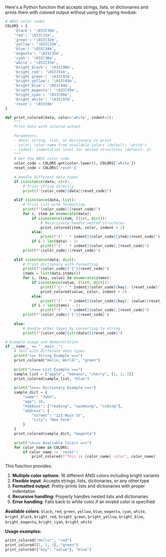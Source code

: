 Here's a Python function that accepts strings, lists, or dictionaries and prints them with colored output without using the typing module:

```python
# ANSI color codes
COLORS = {
    'black': '\033[30m',
    'red': '\033[31m',
    'green': '\033[32m',
    'yellow': '\033[33m',
    'blue': '\033[34m',
    'magenta': '\033[35m',
    'cyan': '\033[36m',
    'white': '\033[37m',
    'bright_black': '\033[90m',
    'bright_red': '\033[91m',
    'bright_green': '\033[92m',
    'bright_yellow': '\033[93m',
    'bright_blue': '\033[94m',
    'bright_magenta': '\033[95m',
    'bright_cyan': '\033[96m',
    'bright_white': '\033[97m',
    'reset': '\033[0m'
}

def print_colored(data, color='white', indent=2):
    """
    Print data with colored output.
    
    Parameters:
    - data: string, list, or dictionary to print
    - color: color name from available colors (default: 'white')
    - indent: indentation level for nested structures (default: 2)
    """
    # Get the ANSI color code
    color_code = COLORS.get(color.lower(), COLORS['white'])
    reset_code = COLORS['reset']
    
    # Handle different data types
    if isinstance(data, str):
        # Print string directly
        print(f"{color_code}{data}{reset_code}")
    
    elif isinstance(data, list):
        # Print list with formatting
        print(f"{color_code}[{reset_code}")
        for i, item in enumerate(data):
            if isinstance(item, (list, dict)):
                # Recursively handle nested structures
                print_colored(item, color, indent + 2)
            else:
                print(f"{' ' * indent}{color_code}{item}{reset_code}")
            if i < len(data) - 1:
                print(f"{' ' * indent}{color_code},{reset_code}")
        print(f"{color_code}]{reset_code}")
    
    elif isinstance(data, dict):
        # Print dictionary with formatting
        print(f"{color_code}{'{'}{reset_code}")
        items = list(data.items())
        for i, (key, value) in enumerate(items):
            if isinstance(value, (list, dict)):
                print(f"{' ' * indent}{color_code}{key}: {reset_code}")
                print_colored(value, color, indent + 2)
            else:
                print(f"{' ' * indent}{color_code}{key}: {value}{reset_code}")
            if i < len(items) - 1:
                print(f"{' ' * indent}{color_code},{reset_code}")
        print(f"{color_code}{'}'}{reset_code}")
    
    else:
        # Handle other types by converting to string
        print(f"{color_code}{str(data)}{reset_code}")

# Example usage and demonstration
if __name__ == "__main__":
    # Test with different data types
    print("=== String Example ===")
    print_colored("Hello, World!", "green")
    
    print("\n=== List Example ===")
    sample_list = ["apple", "banana", "cherry", [1, 2, 3]]
    print_colored(sample_list, "blue")
    
    print("\n=== Dictionary Example ===")
    sample_dict = {
        "name": "John",
        "age": 30,
        "hobbies": ["reading", "swimming", "coding"],
        "address": {
            "street": "123 Main St",
            "city": "New York"
        }
    }
    print_colored(sample_dict, "magenta")
    
    print("\n=== Available Colors ===")
    for color_name in COLORS:
        if color_name != 'reset':
            print_colored(f"This is {color_name} color", color_name)
```

This function provides:

1. **Multiple color options**: 16 different ANSI colors including bright variants
2. **Flexible input**: Accepts strings, lists, dictionaries, or any other type
3. **Formatted output**: Pretty-prints lists and dictionaries with proper indentation
4. **Recursive handling**: Properly handles nested lists and dictionaries
5. **Error handling**: Falls back to white color if an invalid color is specified

**Available colors**: `black`, `red`, `green`, `yellow`, `blue`, `magenta`, `cyan`, `white`, `bright_black`, `bright_red`, `bright_green`, `bright_yellow`, `bright_blue`, `bright_magenta`, `bright_cyan`, `bright_white`

**Usage examples:**
```python
print_colored("Hello!", "red")
print_colored([1, 2, 3], "green")
print_colored({"key": "value"}, "blue")
```
